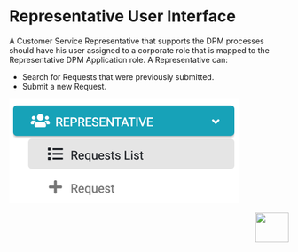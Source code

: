 # Representative User Interface

A Customer Service Representative that supports the DPM processes should have his user assigned to a corporate role that is mapped to the Representative DPM Application role. 
A Representative can:

- Search for Requests that were previously submitted.
- Submit a new Request. 

![](images/Figure_32_Representative_menu.png)

[<img align="right" width="60" height="54" src="/articles/images/Next.png">](/articles/00_DPM_User_Guide/05a_Representative_search_a_request.md)
